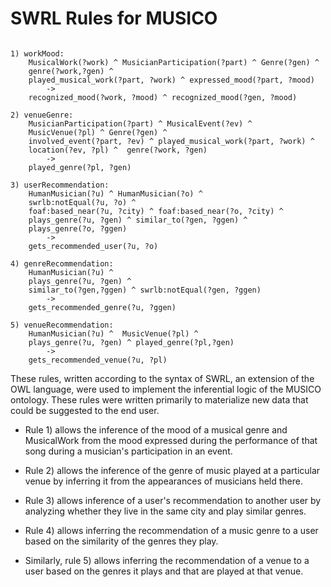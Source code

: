 # SWRL Rules for MUSICO

<!--
1) genreMood: Genre(?gen) ^ MusicalWork(?work) ^ genre(?work, ?gen) ^ recognized_mood(?work, ?mood) -> recognized_mood(?gen, ?mood) -->

```swrl

1) workMood:
    MusicalWork(?work) ^ MusicianParticipation(?part) ^ Genre(?gen) ^
    genre(?work,?gen) ^
    played_musical_work(?part, ?work) ^ expressed_mood(?part, ?mood)
        ->
    recognized_mood(?work, ?mood) ^ recognized_mood(?gen, ?mood)

2) venueGenre:
    MusicianParticipation(?part) ^ MusicalEvent(?ev) ^
    MusicVenue(?pl) ^ Genre(?gen) ^
    involved_event(?part, ?ev) ^ played_musical_work(?part, ?work) ^
    location(?ev, ?pl) ^  genre(?work, ?gen)
        ->
    played_genre(?pl, ?gen)

3) userRecommendation:
    HumanMusician(?u) ^ HumanMusician(?o) ^
    swrlb:notEqual(?u, ?o) ^
    foaf:based_near(?u, ?city) ^ foaf:based_near(?o, ?city) ^
    plays_genre(?u, ?gen) ^ similar_to(?gen, ?ggen) ^
    plays_genre(?o, ?ggen)
        ->
    gets_recommended_user(?u, ?o)

4) genreRecommendation:
    HumanMusician(?u) ^
    plays_genre(?u, ?gen) ^
    similar_to(?gen,?ggen) ^ swrlb:notEqual(?gen, ?ggen)
        ->
    gets_recommended_genre(?u, ?ggen)

5) venueRecommendation:
    HumanMusician(?u) ^  MusicVenue(?pl) ^
    plays_genre(?u, ?gen) ^ played_genre(?pl,?gen)
        ->
    gets_recommended_venue(?u, ?pl)

```

These rules, written according to the syntax of SWRL, an extension of the OWL language, were used to implement the inferential logic of the MUSICO ontology. These rules were written primarily to materialize new data that could be suggested to the end user.

- Rule 1) allows the inference of the mood of a musical genre and MusicalWork from the mood expressed during the performance of that song during a musician's participation in an event.

- Rule 2) allows the inference of the genre of music played at a particular venue by inferring it from the appearances of musicians held there.

- Rule 3) allows inference of a user's recommendation to another user by analyzing whether they live in the same city and play similar genres.

- Rule 4) allows inferring the recommendation of a music genre to a user based on the similarity of the genres they play.

- Similarly, rule 5) allows inferring the recommendation of a venue to a user based on the genres it plays and that are played at that venue.

<!-- Queste regole, scritte secondo la sintassi di SWRL, estensione del linguaggio OWL, sono state utilizzate per implementare la logica inferenziale del sistema MUSICO.
La regola 1) permette di inferire il mood di un genere musicale e di un MusicalWork a partire dal mood espresso durante l'esecuzione di tale brano durante una partecipazione di un musicista ad un evento. La regola 2) permette di inferire il genere musicale suonato in un determinato locale deducendolo dalle partecipazioni dei musicisti tenutesi in quel luogo. La regola 3) permette di inferire la raccomandazione di un utente ad un altro utente analizzando qualora vivano nella stessa città e suonino generi simili. La regola 4) permette di inferire la raccomandazione di un genere musicale ad un utente basati sulla similitudine dei generi che suona. Analogamente la regola 5) permette di inferire la raccomandazione di un locale ad un utente basandosi sui generi che suona e che vengono suonati in quel locale. -->
